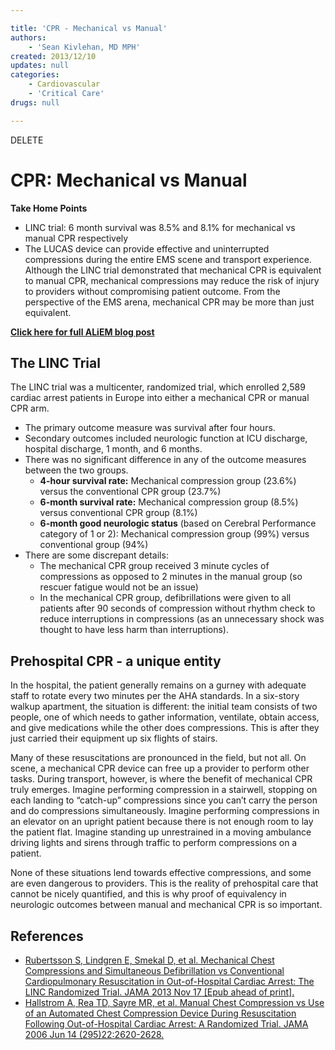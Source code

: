 ```yaml
---

title: 'CPR - Mechanical vs Manual'
authors:
    - 'Sean Kivlehan, MD MPH'
created: 2013/12/10
updates: null
categories:
    - Cardiovascular
    - 'Critical Care'
drugs: null

---
```



DELETE

# CPR: Mechanical vs Manual

**Take Home Points**

-   LINC trial: 6 month survival was 8.5% and 8.1% for mechanical vs manual CPR respectively 
-   The LUCAS device can provide effective and uninterrupted compressions during the entire EMS scene and transport experience. Although the LINC trial demonstrated that mechanical CPR is equivalent to manual CPR, mechanical compressions may reduce the risk of injury to providers without compromising patient outcome. From the perspective of the EMS arena, mechanical CPR may be more than just equivalent.

**[Click here for full ALiEM blog post](http://academiclifeinem.com/mechanical-cpr-linc-trial/)**

## The LINC Trial

The LINC trial was a multicenter, randomized trial, which enrolled 2,589 cardiac arrest patients in Europe into either a mechanical CPR or manual CPR arm.

-   The primary outcome measure was survival after four hours.
-   Secondary outcomes included neurologic function at ICU discharge, hospital discharge, 1 month, and 6 months.
-   There was no significant difference in any of the outcome measures between the two groups.
    -   **4-hour survival rate:** Mechanical compression group (23.6%) versus the conventional CPR group (23.7%)
    -   **6-month survival rate:** Mechanical compression group (8.5%) versus conventional CPR group (8.1%)
    -   **6-month good neurologic status** (based on Cerebral Performance category of 1 or 2): Mechanical compression group (99%) versus conventional group (94%)
-   There are some discrepant details:
    -   The mechanical CPR group received 3 minute cycles of compressions as opposed to 2 minutes in the manual group (so rescuer fatigue would not be an issue)
    -   In the mechanical CPR group, defibrillations were given to all patients after 90 seconds of compression without rhythm check to reduce interruptions in compressions (as an unnecessary shock was thought to have less harm than interruptions).

## Prehospital CPR - a unique entity

In the hospital, the patient generally remains on a gurney with adequate staff to rotate every two minutes per the AHA standards. In a six-story walkup apartment, the situation is different: the initial team consists of two people, one of which needs to gather information, ventilate, obtain access, and give medications while the other does compressions. This is after they just carried their equipment up six flights of stairs. 

Many of these resuscitations are pronounced in the field, but not all. On scene, a mechanical CPR device can free up a provider to perform other tasks. During transport, however, is where the benefit of mechanical CPR truly emerges. Imagine performing compression in a stairwell, stopping on each landing to “catch-up” compressions since you can’t carry the person and do compressions simultaneously. Imagine performing compressions in an elevator on an upright patient because there is not enough room to lay the patient flat. Imagine standing up unrestrained in a moving ambulance driving lights and sirens through traffic to perform compressions on a patient.

None of these situations lend towards effective compressions, and some are even dangerous to providers. This is the reality of prehospital care that cannot be nicely quantified, and this is why proof of equivalency in neurologic outcomes between manual and mechanical CPR is so important.

## References

-   [Rubertsson S, Lindgren E, Smekal D, et al. Mechanical Chest Compressions and Simultaneous Defibrillation vs Conventional Cardiopulmonary Resuscitation in Out-of-Hospital Cardiac Arrest: The LINC Randomized Trial. JAMA 2013 Nov 17 \[Epub ahead of print\].](http://www.ncbi.nlm.nih.gov/pubmed/?term=24240611)
-   [Hallstrom A, Rea TD, Sayre MR, et al. Manual Chest Compression vs Use of an Automated Chest Compression Device During Resuscitation Following Out-of-Hospital Cardiac Arrest: A Randomized Trial. JAMA 2006 Jun 14 (295)22:2620-2628.](http://www.ncbi.nlm.nih.gov/pubmed/?term=16772625)
